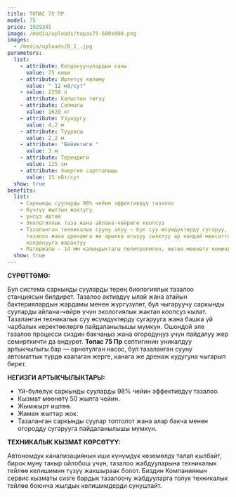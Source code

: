 ```yaml
---
title: ТОПАС 75 ПР
model: 75
price: 1929345
image: /media/uploads/topas75-600x600.png
images:
  - /media/uploads/8_1_.jpg
parameters:
  list:
    - attribute: Колдонуучулардын саны
      value: 75 киши
    - attribute: Иштетүү көлөмү
      value: " 12 м3/сут"
    - value: 2250 л
      attribute: Капыстан төгүү
    - attribute: Салмагы
      value: 1620 кг
    - attribute: Узундугу
      value: 4,2 м
    - attribute: Туурасы
      value: 2,2 м
    - attribute: "Бийиктиги "
      value: 3 м
    - attribute: Тереңдиги
      value: 125 см
    - attribute: Энергия сарпталышы
      value: 15 кВт/сут
  show: true
benefits:
  list:
    - Саркынды сууларды 98% чейин эффективдүү тазалоо
    - Күчтүү жыттын жоктугу
    - үнсүз иштөө
    - Экологиялык таза жана айлана-чөйрөгө коопсуз
    - Тазаланган техникалык сууну алуу – бул суу өсүмдүктөрдү сугаруу, унаа жууп
      тазалоо жана дренажга же арыкка агызуу сыяктуу ар кандай максаттар үчүн
      колдонууга жарактуу
    - Материалы – 14 мм калыңдыктагы полипропилен, иштөө мөөнөтү кеминде 50 жыл.
  show: true
---
```

**СҮРӨТТӨМӨ:**

Бул система саркынды сууларды терең биологиялык тазалоо станциясын билдирет. Тазалоо активдүү ылай жана атайын бактериялардын жардамы менен жүргүзүлөт, бул чыгаруучу саркынды сууларды айлана-чөйрө үчүн экологиялык жактан коопсуз кылат.
Тазаланган техникалык суу өсүмдүктөрдү сугарууга жана башка үй чарбалык керектөөлөргө пайдаланылышы мүмкүн. Ошондой эле тазалоо процесси сиздин бакчаңыз жана огородуңуз үчүн пайдалуу жер семирткичти да өндүрөт.
**Топас 75 Пр** септигинин уникалдуу артыкчылыгы бар — орнотулган насос, бул тазаланган сууну автоматтык түрдө каалаган жерге, канага же дренаж кудугуна чыгарып берет.

**НЕГИЗГИ АРТЫКЧЫЛЫКТАРЫ:**

* Үй-бүлөлүк саркынды сууларды 98% чейин эффективдүү тазалоо.
* Кызмат мөөнөтү 50 жылга чейин.
* Жымжырт иштөө.
* Жаман жыттар жок.
* Тазаланган саркынды суулар топтолот жана алар бакча менен огородду сугарууга пайдаланылышы мүмкүн.

**ТЕХНИКАЛЫК КЫЗМАТ КӨРСӨТҮҮ:**

Автономдук канализациянын иши күнүмдүк көзөмөлдү талап кылбайт, бирок муну такыр ойлобош үчүн, тазалоо жабдууларына техникалык тейлөө келишимин түзүү жакшыраак болот. Биздин Компаниянын сервис кызматы сизге бардык тазалоочу жабдууларга толук техникалык тейлөө боюнча жылдык келишимдерди сунуштайт.

